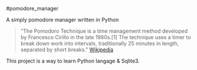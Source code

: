 #pomodore_manager

A simply pomodore manager written in Python

> "The Pomodoro Technique is a time management method developed by Francesco Cirillo in the late 1980s.[1] The technique uses a timer to break down work into intervals, traditionally 25 minutes in length, separated by short breaks." [Wikipedia](https://en.wikipedia.org/wiki/Pomodoro_Technique)

This project is a way to learn Python langage & Sqlite3.